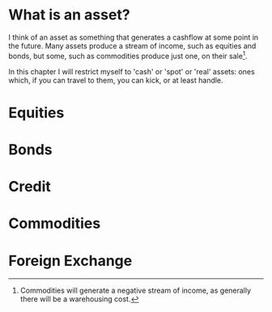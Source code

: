 # What is an asset?

I think of an asset as something that generates a cashflow at some point in the future. Many assets produce a stream of income, such as equities and bonds, but some, such as commodities produce just one, on their sale[^storage-cost]. 

In this chapter I will restrict myself to 'cash' or 'spot' or 'real' assets: ones which, if you can travel to them, you can kick, or at least handle.

# Equities
# Bonds
# Credit
# Commodities
# Foreign Exchange


[^storage-cost]: Commodities will generate a negative stream of income, as generally there will be a warehousing cost.
